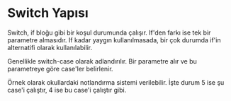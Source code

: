 # Switch Yapısı

Switch, if bloğu gibi bir koşul durumunda çalışır. If'den farkı ise tek bir parametre almasıdır. If kadar yaygın kullanılmasada, bir çok durumda if'in alternatifi olarak kullanılabilir.

Genellikle switch-case olarak adlandırılır. Bir parametre alır ve bu parametreye göre case'ler belirlenir.

Örnek olarak okullardaki notlandırma sistemi verilebilir. İşte durum 5 ise şu case'i çalıştır, 4 ise bu case'i çalıştır gibi.
